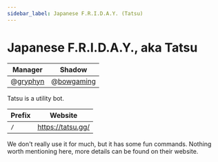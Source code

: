 ```yaml
---
sidebar_label: Japanese F.R.I.D.A.Y. (Tatsu)
---
```


# Japanese F.R.I.D.A.Y., aka Tatsu

| Manager                        | Shadow                           |
| ------------------------------ | -------------------------------- |
| @[gryphyn](425133411837935628) | @[bowgaming](299977242870808577) |

Tatsu is a utility bot.

| Prefix | Website           |
| ------ | ----------------- |
| `/`    | https://tatsu.gg/ |

We don't really use it for much, but it has some fun commands. Nothing worth mentioning here, more details can be found on their website.
